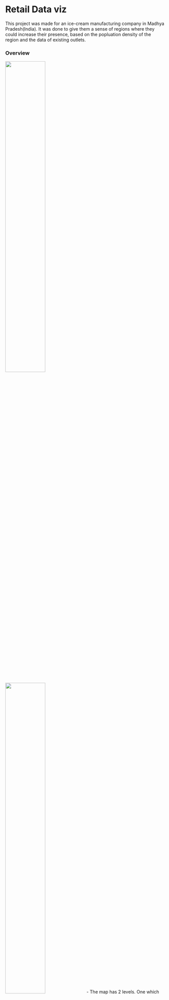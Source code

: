 # Retail Data viz

This project was made for an ice-cream manufacturing company in Madhya Pradesh(India). It was done to give them a sense of regions where they could increase their presence, based on the popluation density of the region and the data of existing outlets. 

### Overview
<img src="https://user-images.githubusercontent.com/75906242/104985753-aa9e1d00-59df-11eb-9fb0-8dce20cad18b.png" width="50%" style="display:inline-block;">
<img src="https://user-images.githubusercontent.com/75906242/104986001-28622880-59e0-11eb-92c0-74cf8a989fdb.png" width="50%" style="display:inline-block;">
- The map has 2 levels. One which gives and overview of the entire state and the second where one can diver deeper into an area.



### Sourcing the data 
To begin with, I only had the geolocations for the existing outlets.

- I downloaded the kml files to draw out the region boundaries on canvas from here (store it in )
- I downloaded the population density data at a village and town level for the state from the census website of India and converted it to json (store it in )
- I fetched the latitude and longitude data for these from the google maps api. (run is using).  This data gets stored in ../. 
- This script also places the the town/village in the regions present in the kml files. 
- The second script(.js) identifies which regions the exisiting outlets are in and now that we have the towns/villages categorised in their respective regions. The scripts also calculates the total population o each region.

The final data file after running the script is an array of all the regions in the kml file. 
Below is the structure of an object in the file - 

<pre>
|-regionName
|-coordinates
|    [{
|       |-lat
|       |-lng  
|    }] 
|-totalUrbanPopulation
|-totalRuralPopulation
|-urbanList
|    [{
|       |-district
|       |-subdistrict  
|       |-town  
|       |-subdistrict  
|       |-population  
|       |-lat  
|       |-lng 
|    }]
|-ruralList
|    [{
|       |-district
|       |-subdistrict  
|       |-town  
|       |-subdistrict  
|       |-population  
|       |-lat  
|       |-lng 
|    }]
|-existingOutletsList
|    [{
|       |-lat
|       |-lng  
|    }]
|-existingOutletCount
</pre>


